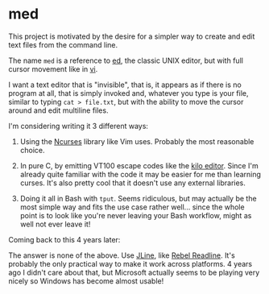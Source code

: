 # med

This project is motivated by the desire for a simpler way to create and edit text files from the command line.

The name `med` is a reference to [ed](https://en.wikipedia.org/wiki/Ed_(text_editor)), the classic UNIX editor, but with full cursor movement like in [vi](https://en.wikipedia.org/wiki/Vi).

I want a text editor that is "invisible", that is, it appears as if there is no program at all, that is simply invoked and, whatever you type is your file, similar to typing `cat > file.txt`, but with the ability to move the cursor around and edit multiline files.

I'm considering writing it 3 different ways:

1. Using the [Ncurses](https://en.wikipedia.org/wiki/Ncurses) library like Vim uses. Probably the most reasonable choice.

2. In pure C, by emitting VT100 escape codes like the [kilo editor](https://github.com/antirez/kilo). Since I'm already quite familiar with the code it may be easier for me than learning curses. It's also pretty cool that it doesn't use any external libraries.

3. Doing it all in Bash with `tput`. Seems ridiculous, but may actually be the most simple way and fits the use case rather well... since the whole point is to look like you're never leaving your Bash workflow, might as well not ever leave it!

Coming back to this 4 years later:

The answer is none of the above. Use [JLine](https://github.com/jline/jline3), like [Rebel Readline](https://github.com/bhauman/rebel-readline/). It's probably the only practical way to make it work across platforms. 4 years ago I didn't care about that, but Microsoft actually seems to be playing very nicely so Windows has become almost usable!
